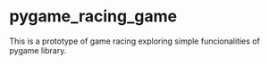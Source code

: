 # pygame_racing_game

This is a prototype of game racing exploring simple funcionalities of pygame library.
